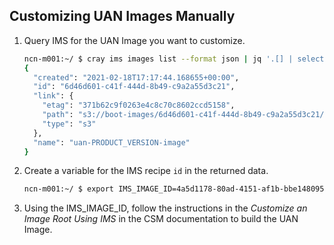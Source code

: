 ## Customizing UAN Images Manually

1. Query IMS for the UAN Image you want to customize.

    ```bash
    ncn-m001:~/ $ cray ims images list --format json | jq '.[] | select(.name | contains("uan"))'
    {
      "created": "2021-02-18T17:17:44.168655+00:00",
      "id": "6d46d601-c41f-444d-8b49-c9a2a55d3c21",
      "link": {
        "etag": "371b62c9f0263e4c8c70c8602ccd5158",
        "path": "s3://boot-images/6d46d601-c41f-444d-8b49-c9a2a55d3c21/manifest.json",
        "type": "s3"
      },
      "name": "uan-PRODUCT_VERSION-image"
    }
    ```

2. Create a variable for the IMS recipe `id` in the returned data.

   ```bash
   ncn-m001:~/ $ export IMS_IMAGE_ID=4a5d1178-80ad-4151-af1b-bbe1480958d1
   ```

3. Using the IMS_IMAGE_ID, follow the instructions in the _Customize an Image Root Using IMS_ in the CSM documentation to build the UAN Image.
